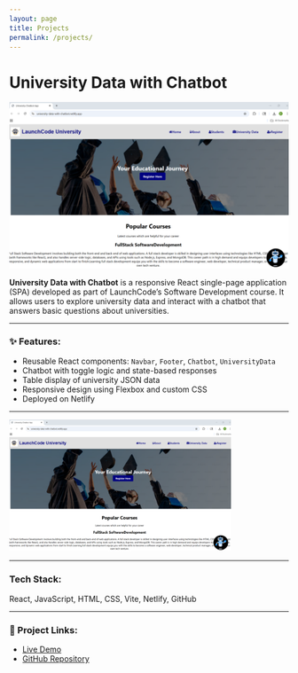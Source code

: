 ```yaml
---
layout: page
title: Projects
permalink: /projects/
---
```


#  University Data with Chatbot

![Project Screenshot](/projects/project.png)

**University Data with Chatbot** is a responsive React single-page application (SPA) developed as part of LaunchCode’s Software Development course. It allows users to explore university data and interact with a chatbot that answers basic questions about universities.

---

### ✨ Features:
- Reusable React components: `Navbar`, `Footer`, `Chatbot`, `UniversityData`
- Chatbot with toggle logic and state-based responses
- Table display of university JSON data
- Responsive design using Flexbox and custom CSS
- Deployed on Netlify

---

<img src="/projects/project.png" alt="project.png" width="400" />

---

###  Tech Stack:
React, JavaScript, HTML, CSS, Vite, Netlify, GitHub

---

### 🔗 Project Links:
-  [Live Demo](https://university-data-with-chatbot.netlify.app/)
-  [GitHub Repository](https://github.com/ramya1631/project-unit-university-data-with-chatbot-ramya-k.git)
